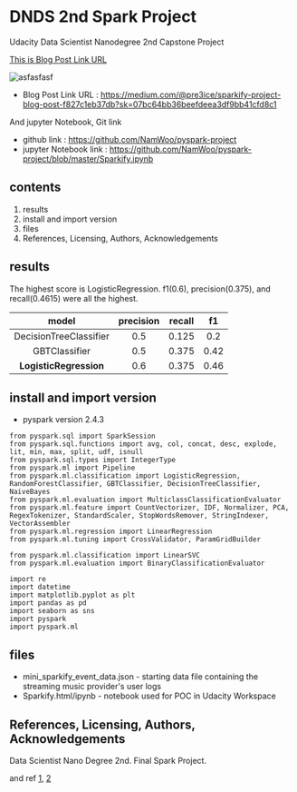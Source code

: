 # DNDS 2nd Spark Project

Udacity Data Scientist Nanodegree 2nd Capstone Project

[This is Blog Post Link URL](https://medium.com/@pre3ice/sparkify-project-blog-post-f827c1eb37db?sk=07bc64bb36beefdeea3df9bb41cfd8c1)

![asfasfasf](https://user-images.githubusercontent.com/8021479/85218422-1df19900-b3d5-11ea-8ddd-8bccd004d298.PNG)

* Blog Post Link URL : https://medium.com/@pre3ice/sparkify-project-blog-post-f827c1eb37db?sk=07bc64bb36beefdeea3df9bb41cfd8c1

And jupyter Notebook, Git link 
* github link : https://github.com/NamWoo/pyspark-project
* jupyter Notebook link : https://github.com/NamWoo/pyspark-project/blob/master/Sparkify.ipynb


## contents
1. results
2. install and import version
3. files
4. References, Licensing, Authors, Acknowledgements


## results

The highest score is LogisticRegression. f1(0.6), precision(0.375), and recall(0.4615) were all the highest.


|model|precision|recall|f1|
|:---:|:---:|:---:|:---:|
|DecisionTreeClassifier|0.5|0.125|0.2|
|GBTClassifier|0.5|0.375|0.42|
|**LogisticRegression**|0.6|0.375|0.46


## install and import version

* pyspark version 2.4.3

```
from pyspark.sql import SparkSession
from pyspark.sql.functions import avg, col, concat, desc, explode, lit, min, max, split, udf, isnull
from pyspark.sql.types import IntegerType
from pyspark.ml import Pipeline
from pyspark.ml.classification import LogisticRegression, RandomForestClassifier, GBTClassifier, DecisionTreeClassifier, NaiveBayes
from pyspark.ml.evaluation import MulticlassClassificationEvaluator
from pyspark.ml.feature import CountVectorizer, IDF, Normalizer, PCA, RegexTokenizer, StandardScaler, StopWordsRemover, StringIndexer, VectorAssembler
from pyspark.ml.regression import LinearRegression
from pyspark.ml.tuning import CrossValidator, ParamGridBuilder

from pyspark.ml.classification import LinearSVC
from pyspark.ml.evaluation import BinaryClassificationEvaluator

import re
import datetime
import matplotlib.pyplot as plt
import pandas as pd
import seaborn as sns
import pyspark
import pyspark.ml
```




## files

* mini_sparkify_event_data.json - starting data file containing the streaming music provider's user logs
* Sparkify.html/ipynb - notebook used for POC in Udacity Workspace







## References, Licensing, Authors, Acknowledgements


Data Scientist Nano Degree 2nd. Final Spark Project.

and ref [1](https://github.com/udacity), [2](https://www.slideshare.net/ssuser760eb4/pyspark-ch-06-ml)